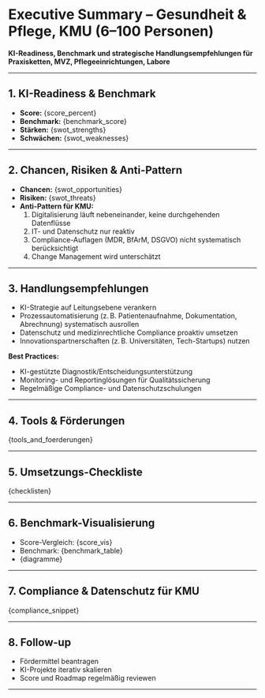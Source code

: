 # Executive Summary – Gesundheit & Pflege, KMU (6–100 Personen)

**KI-Readiness, Benchmark und strategische Handlungsempfehlungen für Praxisketten, MVZ, Pflegeeinrichtungen, Labore**

---

## 1. KI-Readiness & Benchmark

- **Score:** {score_percent}
- **Benchmark:** {benchmark_score}
- **Stärken:** {swot_strengths}
- **Schwächen:** {swot_weaknesses}

---

## 2. Chancen, Risiken & Anti-Pattern

- **Chancen:** {swot_opportunities}
- **Risiken:** {swot_threats}
- **Anti-Pattern für KMU:**  
  1. Digitalisierung läuft nebeneinander, keine durchgehenden Datenflüsse  
  2. IT- und Datenschutz nur reaktiv  
  3. Compliance-Auflagen (MDR, BfArM, DSGVO) nicht systematisch berücksichtigt  
  4. Change Management wird unterschätzt

---

## 3. Handlungsempfehlungen

- KI-Strategie auf Leitungsebene verankern  
- Prozessautomatisierung (z. B. Patientenaufnahme, Dokumentation, Abrechnung) systematisch ausrollen  
- Datenschutz und medizinrechtliche Compliance proaktiv umsetzen  
- Innovationspartnerschaften (z. B. Universitäten, Tech-Startups) nutzen

**Best Practices:**  
- KI-gestützte Diagnostik/Entscheidungsunterstützung  
- Monitoring- und Reportinglösungen für Qualitätssicherung  
- Regelmäßige Compliance- und Datenschutzschulungen

---

## 4. Tools & Förderungen

{tools_and_foerderungen}

---

## 5. Umsetzungs-Checkliste

{checklisten}

---

## 6. Benchmark-Visualisierung

- Score-Vergleich: {score_vis}
- Benchmark: {benchmark_table}
- {diagramme}

---

## 7. Compliance & Datenschutz für KMU

{compliance_snippet}

---

## 8. Follow-up

- Fördermittel beantragen  
- KI-Projekte iterativ skalieren  
- Score und Roadmap regelmäßig reviewen

---
